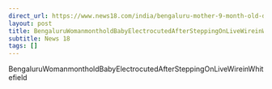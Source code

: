```yaml
---
direct_url: https://www.news18.com/india/bengaluru-mother-9-month-old-daughter-charred-to-death-by-loose-cable-live-wire-bescom-whitefield-congress-bjp-8669000.html
layout: post
title: BengaluruWomanmontholdBabyElectrocutedAfterSteppingOnLiveWireinWhitefield
subtitle: News 18
tags: []
---
```


BengaluruWomanmontholdBabyElectrocutedAfterSteppingOnLiveWireinWhitefield
